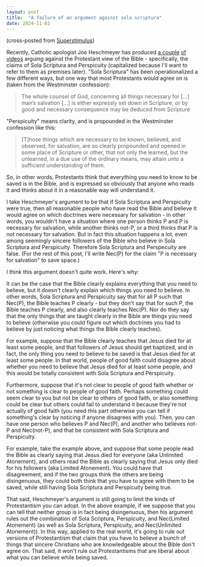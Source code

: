```yaml
---
layout: post
title:  "A failure of an argument against sola scriptura"
date: 2024-11-01
---
```


(cross-posted from [Superstimulus](https://superstimul.us/display/19e88760-7167-2597-fdd0-c5d974638185))

Recently, Catholic apologist Joe Heschmeyer has produced [a couple](https://www.youtube.com/watch?v=5_SGbUDFQWg) [of videos](url=https://www.youtube.com/watch?v=GlSkKi3chQA) arguing against the Protestant view of the Bible - specifically, the claims of Sola Scriptura and Perspicuity (capitalized because I'll want to refer to them as premises later). "Sola Scriptura" has been operationalized a few different ways, but one way that most Protestants would agree on is (taken from the Westminster confession):
> The whole counsel of God, concerning all things necessary for [...] man’s salvation [...] is either expressly set down in Scripture, or by good and necessary consequence may be deduced from Scripture

"Perspicuity" means clarity, and is propounded in the Westminster confession like this:
> [T]hose things which are necessary to be known, believed, and observed, for salvation, are so clearly propounded and opened in some place of Scripture or other, that not only the learned, but the unlearned, in a due use of the ordinary means, may attain unto a sufficient understanding of them.

So, in other words, Protestants think that everything you need to know to be saved is in the Bible, and is expressed so obviously that anyone who reads it and thinks about it in a reasonable way will understand it.

I take Heschmeyer's argument to be that if Sola Scriptura and Perspicuity were true, then all reasonable people who have read the Bible and believe it would agree on which doctrines were necessary for salvation - in other words, you wouldn't have a situation where one person thinks P and P is necessary for salvation, while another thinks not-P, or a third thinks that P is not necessary for salvation. But in fact this situation happens a lot, even among seemingly sincere followers of the Bible who believe in Sola Scriptura and Perspicuity. Therefore Sola Scriptura and Perspecuity are false. (For the rest of this post, I'll write Nec(P) for the claim "P is necessary for salvation" to save space.)

I think this argument doesn't quite work. Here's why:

It can be the case that the Bible clearly explains everything that you need to believe, but it doesn't clearly explain which things you need to believe. In other words, Sola Scriptura and Perspicuity say that for all P such that Nec(P), the Bible teaches P clearly - but they don't say that for such P, the Bible teaches P clearly, and also clearly teaches Nec(P). Nor do they say that the only things that are taught clearly in the Bible are things you need to believe (otherwise you could figure out which doctrines you had to believe by just noticing what things the Bible clearly teaches).

For example, suppose that the Bible clearly teaches that Jesus died for at least some people, and that followers of Jesus should get baptized, and in fact, the only thing you need to believe to be saved is that Jesus died for at least some people. In that world, people of good faith could disagree about whether you need to believe that Jesus died for at least some people, and this would be totally consistent with Sola Scriptura and Perspicuity.

Furthermore, suppose that it's not clear to people of good faith whether or not something is clear to people of good faith. Perhaps something could seem clear to you but not be clear to others of good faith, or also something could be clear but others could fail to understand it because they're not actually of good faith (you need this part otherwise you can tell if something's clear by noticing if anyone disagrees with you). Then, you can have one person who believes P and Nec(P), and another who believes not-P and Nec(not-P), and that be consistent with Sola Scriptura and Perspicuity.

For example, take the example above, and suppose that some people read the Bible as clearly saying that Jesus died for everyone (aka Unlimited Atonement), and others read the Bible as clearly saying that Jesus only died for his followers (aka Limited Atonement). You could have that disagreement, and if the two groups think the others are being disingenuous, they could both think that you have to agree with them to be saved, while still having Sola Scriptura and Perspicuity being true.

That said, Heschmeyer's argument is still going to limit the kinds of Protestantism you can adopt. In the above example, if we suppose that you can tell that neither group is in fact being disingenuous, then his argument rules out the combination of Sola Scriptura, Perspicuity, and Nec(Limited Atonement) (as well as Sola Scriptura, Perspicuity, and Nec(Unlimited Atonement)). In this way, applied to the real world, it's going to rule out versions of Protestantism that claim that you have to believe a bunch of things that sincere Christians who are knowledgeable about the Bible don't agree on. That said, it won't rule out Protestantisms that are liberal about what you can believe while being saved.
